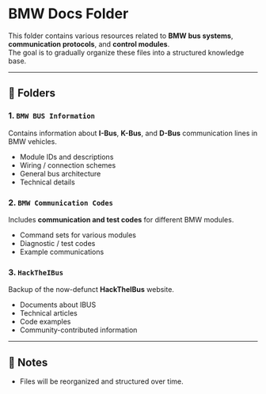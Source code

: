 # BMW Docs Folder

This folder contains various resources related to **BMW bus systems**, **communication protocols**, and **control modules**.  
The goal is to gradually organize these files into a structured knowledge base.  

---

## 📂 Folders

### 1. `BMW BUS Information`
Contains information about **I-Bus**, **K-Bus**, and **D-Bus** communication lines in BMW vehicles.  
- Module IDs and descriptions  
- Wiring / connection schemes  
- General bus architecture  
- Technical details  

### 2. `BMW Communication Codes`
Includes **communication and test codes** for different BMW modules.  
- Command sets for various modules  
- Diagnostic / test codes  
- Example communications  

### 3. `HackTheIBus`
Backup of the now-defunct **HackTheIBus** website.  
- Documents about IBUS  
- Technical articles  
- Code examples  
- Community-contributed information  

---

## 📌 Notes
- Files will be reorganized and structured over time.  
